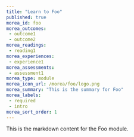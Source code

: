 ```yaml
---
title: "Learn to Foo"
published: true
morea_id: foo
morea_outcomes:
 - outcome1
 - outcome2
morea_readings:
 - reading1
morea_experiences:
 - experience1
morea_assessments:
 - assessment1
morea_type: module
morea_icon_url: /morea/foo/logo.png
morea_summary: "This is the summary for Foo"
morea_labels:
 - required
 - intro
morea_sort_order: 1
---
```


This is the markdown content for the Foo module.